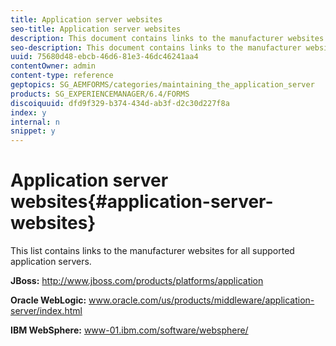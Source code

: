 ```yaml
---
title: Application server websites
seo-title: Application server websites
description: This document contains links to the manufacturer websites for all supported application servers.
seo-description: This document contains links to the manufacturer websites for all supported application servers.
uuid: 75680d48-ebcb-46d6-81e3-46dc46241aa4
contentOwner: admin
content-type: reference
geptopics: SG_AEMFORMS/categories/maintaining_the_application_server
products: SG_EXPERIENCEMANAGER/6.4/FORMS
discoiquuid: dfd9f329-b374-434d-ab3f-d2c30d227f8a
index: y
internal: n
snippet: y
---
```


# Application server websites{#application-server-websites}

This list contains links to the manufacturer websites for all supported application servers.

**JBoss:** http://www.jboss.com/products/platforms/application

**Oracle WebLogic:** www.oracle.com/us/products/middleware/application-server/index.html

**IBM WebSphere:** www-01.ibm.com/software/websphere/
